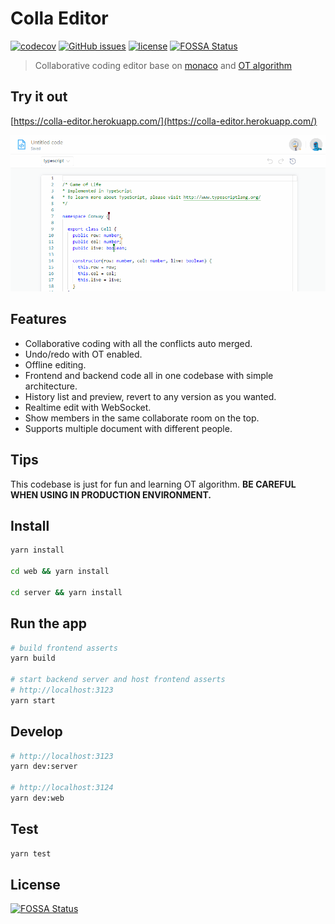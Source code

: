 # Colla Editor

[![codecov](https://codecov.io/gh/BaffinLee/colla-editor/branch/main/graph/badge.svg?token=FboFvXhrVG)](https://codecov.io/gh/BaffinLee/colla-editor)
[![GitHub issues](https://img.shields.io/github/issues/BaffinLee/colla-editor.svg)](https://github.com/BaffinLee/colla-editor/issues)
[![license](https://img.shields.io/github/license/baffinlee/colla-editor.svg)](https://github.com/baffinlee/colla-editor)
[![FOSSA Status](https://app.fossa.com/api/projects/git%2Bgithub.com%2FBaffinLee%2Fcolla-editor.svg?type=shield)](https://app.fossa.com/projects/git%2Bgithub.com%2FBaffinLee%2Fcolla-editor?ref=badge_shield)

> Collaborative coding editor base on [monaco](https://microsoft.github.io/monaco-editor/index.html) and [OT algorithm](https://en.wikipedia.org/wiki/Operational_transformation)

## Try it out

[https://colla-editor.herokuapp.com/](https://colla-editor.herokuapp.com/)

![Screen Shot](https://raw.githubusercontent.com/BaffinLee/colla-editor/main/web/src/static/image/screenshot.gif)

## Features

- Collaborative coding with all the conflicts auto merged.
- Undo/redo with OT enabled.
- Offline editing.
- Frontend and backend code all in one codebase with simple architecture.
- History list and preview, revert to any version as you wanted.
- Realtime edit with WebSocket.
- Show members in the same collaborate room on the top.
- Supports multiple document with different people.

## Tips

This codebase is just for fun and learning OT algorithm. **BE CAREFUL WHEN USING IN PRODUCTION ENVIRONMENT.**

## Install

```bash
yarn install

cd web && yarn install

cd server && yarn install
```

## Run the app

```bash
# build frontend asserts
yarn build

# start backend server and host frontend asserts
# http://localhost:3123
yarn start
```

## Develop

```bash
# http://localhost:3123
yarn dev:server

# http://localhost:3124
yarn dev:web
```

## Test

```bash
yarn test
```


## License
[![FOSSA Status](https://app.fossa.com/api/projects/git%2Bgithub.com%2FBaffinLee%2Fcolla-editor.svg?type=large)](https://app.fossa.com/projects/git%2Bgithub.com%2FBaffinLee%2Fcolla-editor?ref=badge_large)